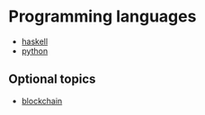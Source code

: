 # Programming languages

- [haskell](./haskell/README.md)
- [python](./python/README.md)

## Optional topics

- [blockchain](./optional/blockchain.md)
